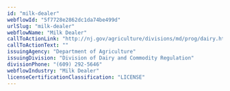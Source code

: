 ```yaml
---
id: "milk-dealer"
webflowId: "5f7728e2862dc1da74be499d"
urlSlug: "milk-dealer"
webflowName: "Milk Dealer"
callToActionLink: "http://nj.gov/agriculture/divisions/md/prog/dairy.html"
callToActionText: ""
issuingAgency: "Department of Agriculture"
issuingDivision: "Division of Dairy and Commodity Regulation"
divisionPhone: "(609) 292-5646"
webflowIndustry: "Milk Dealer"
licenseCertificationClassification: "LICENSE"
---
```

